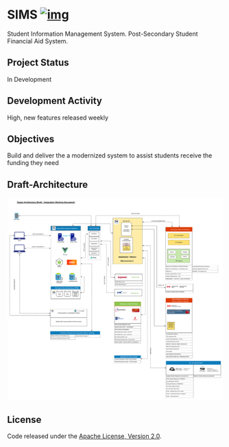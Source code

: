 # SIMS [![img](https://img.shields.io/badge/Lifecycle-Experimental-339999)](https://github.com/bcgov/repomountie/blob/master/doc/lifecycle-badges.md)

Student Information Management System. Post-Secondary Student Financial Aid System. 

## Project Status

In Development

## Development Activity

High, new features released weekly

## Objectives

Build and deliver the a modernized system to assist students receive the funding they need

## Draft-Architecture

![Draft Architecture](DraftArchitecture.jpg)

## License

Code released under the [Apache License, Version 2.0](./LICENSE).
